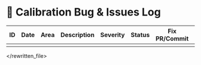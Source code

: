# 🐞 Calibration Bug & Issues Log

| ID  | Date       | Area         | Description                        | Severity | Status   | Fix PR/Commit | Notes                |
|-----|------------|--------------|------------------------------------|----------|----------|---------------|----------------------|
|     |            |              |                                    |          |          |               |                      |

</rewritten_file> 